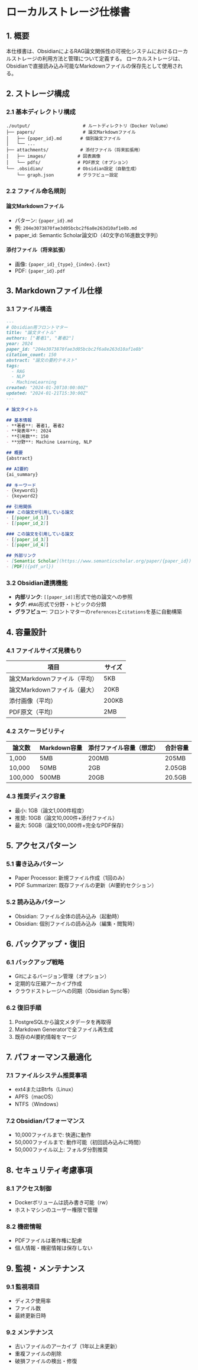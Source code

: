 # ローカルストレージ仕様書

## 1. 概要

本仕様書は、ObsidianによるRAG論文関係性の可視化システムにおけるローカルストレージの利用方法と管理について定義する。
ローカルストレージは、Obsidianで直接読み込み可能なMarkdownファイルの保存先として使用される。

## 2. ストレージ構成

### 2.1 基本ディレクトリ構成

```
./output/                    # ルートディレクトリ（Docker Volume）
├── papers/                  # 論文Markdownファイル
│   ├── {paper_id}.md       # 個別論文ファイル
│   └── ...
├── attachments/            # 添付ファイル（将来拡張用）
│   ├── images/            # 図表画像
│   └── pdfs/              # PDF原文（オプション）
└── .obsidian/             # Obsidian設定（自動生成）
    └── graph.json         # グラフビュー設定
```

### 2.2 ファイル命名規則

#### 論文Markdownファイル
- パターン: `{paper_id}.md`
- 例: `204e3073870fae3d05bcbc2f6a8e263d10af1e8b.md`
- paper_id: Semantic Scholar論文ID（40文字の16進数文字列）

#### 添付ファイル（将来拡張）
- 画像: `{paper_id}_{type}_{index}.{ext}`
- PDF: `{paper_id}.pdf`

## 3. Markdownファイル仕様

### 3.1 ファイル構造

```markdown
---
# Obsidian用フロントマター
title: "論文タイトル"
authors: ["著者1", "著者2"]
year: 2024
paper_id: "204e3073870fae3d05bcbc2f6a8e263d10af1e8b"
citation_count: 150
abstract: "論文の要約テキスト"
tags:
  - RAG
  - NLP
  - MachineLearning
created: "2024-01-20T10:00:00Z"
updated: "2024-01-21T15:30:00Z"
---

# 論文タイトル

## 基本情報
- **著者**: 著者1, 著者2
- **発表年**: 2024
- **引用数**: 150
- **分野**: Machine Learning, NLP

## 概要
{abstract}

## AI要約
{ai_summary}

## キーワード
- {keyword1}
- {keyword2}

## 引用関係
### この論文が引用している論文
- [[paper_id_1]]
- [[paper_id_2]]

### この論文を引用している論文
- [[paper_id_3]]
- [[paper_id_4]]

## 外部リンク
- [Semantic Scholar](https://www.semanticscholar.org/paper/{paper_id})
- [PDF]({pdf_url})
```

### 3.2 Obsidian連携機能

- **内部リンク**: `[[paper_id]]`形式で他の論文への参照
- **タグ**: `#RAG`形式で分野・トピックの分類
- **グラフビュー**: フロントマターの`references`と`citations`を基に自動構築

## 4. 容量設計

### 4.1 ファイルサイズ見積もり

| 項目 | サイズ |
|------|--------|
| 論文Markdownファイル（平均） | 5KB |
| 論文Markdownファイル（最大） | 20KB |
| 添付画像（平均） | 200KB |
| PDF原文（平均） | 2MB |

### 4.2 スケーラビリティ

| 論文数 | Markdown容量 | 添付ファイル容量（想定） | 合計容量 |
|--------|--------------|------------------------|----------|
| 1,000 | 5MB | 200MB | 205MB |
| 10,000 | 50MB | 2GB | 2.05GB |
| 100,000 | 500MB | 20GB | 20.5GB |

### 4.3 推奨ディスク容量

- 最小: 1GB（論文1,000件程度）
- 推奨: 10GB（論文10,000件+添付ファイル）
- 最大: 50GB（論文100,000件+完全なPDF保存）

## 5. アクセスパターン

### 5.1 書き込みパターン
- Paper Processor: 新規ファイル作成（1回のみ）
- PDF Summarizer: 既存ファイルの更新（AI要約セクション）

### 5.2 読み込みパターン
- Obsidian: ファイル全体の読み込み（起動時）
- Obsidian: 個別ファイルの読み込み（編集・閲覧時）

## 6. バックアップ・復旧

### 6.1 バックアップ戦略
- Gitによるバージョン管理（オプション）
- 定期的な圧縮アーカイブ作成
- クラウドストレージへの同期（Obsidian Sync等）

### 6.2 復旧手順
1. PostgreSQLから論文メタデータを再取得
2. Markdown Generatorで全ファイル再生成
3. 既存のAI要約情報をマージ

## 7. パフォーマンス最適化

### 7.1 ファイルシステム推奨事項
- ext4またはBtrfs（Linux）
- APFS（macOS）
- NTFS（Windows）

### 7.2 Obsidianパフォーマンス
- 10,000ファイルまで: 快適に動作
- 50,000ファイルまで: 動作可能（初回読み込みに時間）
- 50,000ファイル以上: フォルダ分割推奨

## 8. セキュリティ考慮事項

### 8.1 アクセス制御
- Dockerボリュームは読み書き可能（rw）
- ホストマシンのユーザー権限で管理

### 8.2 機密情報
- PDFファイルは著作権に配慮
- 個人情報・機密情報は保存しない

## 9. 監視・メンテナンス

### 9.1 監視項目
- ディスク使用率
- ファイル数
- 最終更新日時

### 9.2 メンテナンス
- 古いファイルのアーカイブ（1年以上未更新）
- 重複ファイルの削除
- 破損ファイルの検出・修復
